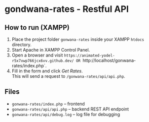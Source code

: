 # gondwana-rates - Restful API

## How to run (XAMPP)
1. Place the project folder `gonwana-rates` inside your XAMPP `htdocs` directory.
2. Start Apache in XAMPP Control Panel.
3. Open a browser and visit `https://animated-yodel-r5x7xwp766jcx6vv.github.dev/ OR `http://localhost/gonwana-rates/index.php`.
4. Fill in the form and click *Get Rates*.  
   This will send a request to `/gonwana-rates/api/api.php`.

## Files
- `gonwana-rates/index.php` – frontend
- `gonwana-rates/api/api.php` – backend REST API endpoint
- `gonwana-rates/api/debug.log` – log file for debugging
